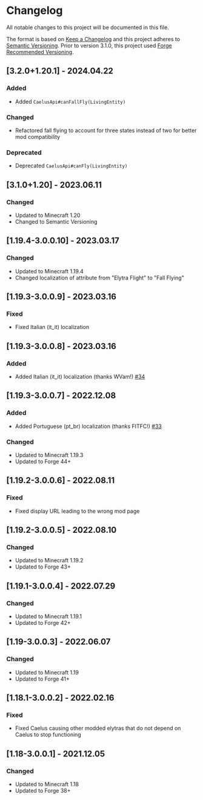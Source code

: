 # Changelog
All notable changes to this project will be documented in this file.

The format is based on [Keep a Changelog](http://keepachangelog.com/en/1.0.0/) and this project adheres to [Semantic Versioning](http://semver.org/spec/v2.0.0.html).
Prior to version 3.1.0, this project used [Forge Recommended Versioning](https://mcforge.readthedocs.io/en/latest/conventions/versioning/).

## [3.2.0+1.20.1] - 2024.04.22
### Added
- Added `CaelusApi#canFallFly(LivingEntity)`
### Changed
- Refactored fall flying to account for three states instead of two for better mod compatibility
### Deprecated
- Deprecated `CaelusApi#canFly(LivingEntity)`

## [3.1.0+1.20] - 2023.06.11
### Changed
- Updated to Minecraft 1.20
- Changed to Semantic Versioning

## [1.19.4-3.0.0.10] - 2023.03.17
### Changed
- Updated to Minecraft 1.19.4
- Changed localization of attribute from "Elytra Flight" to "Fall Flying"

## [1.19.3-3.0.0.9] - 2023.03.16
### Fixed
- Fixed Italian (it_it) localization

## [1.19.3-3.0.0.8] - 2023.03.16
### Added
- Added Italian (it_it) localization (thanks WVam!) [#34](https://github.com/TheIllusiveC4/Caelus/pull/34)

## [1.19.3-3.0.0.7] - 2022.12.08
### Added
- Added Portuguese (pt_br) localization (thanks FITFC!) [#33](https://github.com/TheIllusiveC4/Caelus/pull/33)
### Changed
- Updated to Minecraft 1.19.3
- Updated to Forge 44+

## [1.19.2-3.0.0.6] - 2022.08.11
### Fixed
- Fixed display URL leading to the wrong mod page

## [1.19.2-3.0.0.5] - 2022.08.10
### Changed
- Updated to Minecraft 1.19.2
- Updated to Forge 43+

## [1.19.1-3.0.0.4] - 2022.07.29
### Changed
- Updated to Minecraft 1.19.1
- Updated to Forge 42+

## [1.19-3.0.0.3] - 2022.06.07
### Changed
- Updated to Minecraft 1.19
- Updated to Forge 41+

## [1.18.1-3.0.0.2] - 2022.02.16
### Fixed
- Fixed Caelus causing other modded elytras that do not depend on Caelus to stop functioning

## [1.18-3.0.0.1] - 2021.12.05
### Changed
- Updated to Minecraft 1.18
- Updated to Forge 38+
